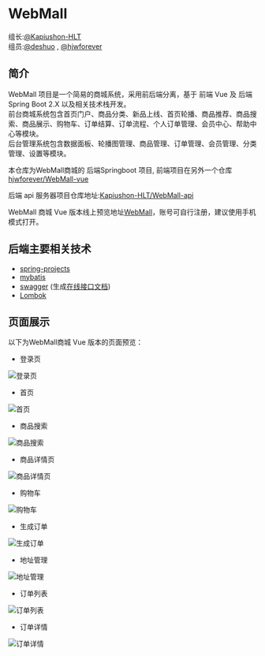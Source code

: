# WebMall

组长:[@Kapiushon-HLT](https://github.com/Kapiushon-HLT/WebMall)  
组员:[@deshuo](https://github.com/deng-shuo) , [@hjwforever](https://github.com/hjwforever)

## 简介

WebMall 项目是一个简易的商城系统，采用前后端分离，基于 前端 Vue 及 后端 Spring Boot 2.X 以及相关技术栈开发。  
前台商城系统包含首页门户、商品分类、新品上线、首页轮播、商品推荐、商品搜索、商品展示、购物车、订单结算、订单流程、个人订单管理、会员中心、帮助中心等模块。  
后台管理系统包含数据面板、轮播图管理、商品管理、订单管理、会员管理、分类管理、设置等模块。

本仓库为WebMall商城的 后端Springboot 项目, 前端项目在另外一个仓库[hjwforever/WebMall-vue](https://github.com/hjwforever/webmall-vue)

后端 api 服务器项目仓库地址:[Kapiushon-HLT/WebMall-api](https://github.com/Kapiushon-HLT/WebMall-api)

WebMall 商城 Vue 版本线上预览地址[WebMall](https://webmall.aruoxi.top)，账号可自行注册，建议使用手机模式打开。

## 后端主要相关技术

- [spring-projects](https://github.com/spring-projects/spring-boot)
- [mybatis](https://github.com/mybatis/mybatis-3)
- [swagger](https://github.com/swagger-api) (生成[在线接口文档](http://47.94.235.82:28019/swagger-ui.html))
- [Lombok](https://github.com/rzwitserloot)

## 页面展示

以下为WebMall商城 Vue 版本的页面预览：

- 登录页

![登录页](http://img.aruoxi.top/webmall-vue/%E7%99%BB%E5%BD%95.png)

- 首页

![首页](http://img.aruoxi.top/webmall-vue/%E9%A6%96%E9%A1%B5.png)

- 商品搜索

![商品搜索](http://img.aruoxi.top/webmall-vue/%E5%95%86%E5%93%81%E6%90%9C%E7%B4%A2.png)

- 商品详情页

![商品详情页](http://img.aruoxi.top/webmall-vue/%E5%95%86%E5%93%81%E8%AF%A6%E6%83%85.png)

- 购物车

![购物车](http://img.aruoxi.top/webmall-vue/%E8%B4%AD%E7%89%A9%E8%BD%A6.png)

- 生成订单

![生成订单](http://img.aruoxi.top/webmall-vue/%E7%94%9F%E6%88%90%E8%AE%A2%E5%8D%95.png)

- 地址管理

![地址管理](http://img.aruoxi.top/webmall-vue/%E5%9C%B0%E5%9D%80%E7%AE%A1%E7%90%86.png)

- 订单列表

![订单列表](http://img.aruoxi.top/webmall-vue/%E8%AE%A2%E5%8D%95%E5%88%97%E8%A1%A8.png)

- 订单详情

![订单详情](http://img.aruoxi.top/webmall-vue/%E8%AE%A2%E5%8D%95%E8%AF%A6%E6%83%85.png)
